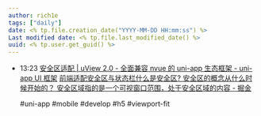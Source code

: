 ```yaml
---
author: rich1e
tags: ["daily"]
date: <% tp.file.creation_date("YYYY-MM-DD HH:mm:ss") %>
Last modified date: <% tp.file.last_modified_date() %>
uuid: <% tp.user.get_guid() %>
---
```


- 13:23 
  [安全区适配 | uView 2.0 - 全面兼容 nvue 的 uni-app 生态框架 - uni-app UI 框架](https://uviewui.com/components/safeAreaInset.html)
  [前端适配安全区与状态栏什么是安全区? 安全区的概念从什么时候开始的？ 安全区域指的是一个可视窗口范围，处于安全区域的内容 - 掘金](https://juejin.cn/post/7321779186298535987)
  
  #uni-app #mobile #develop #h5 #viewport-fit 